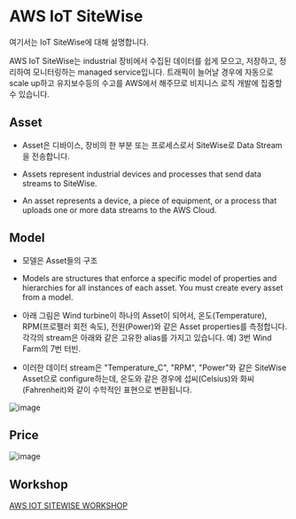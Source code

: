 # AWS IoT SiteWise

여기서는 IoT SiteWise에 대해 설명합니다. 

AWS IoT SiteWise는 industrial 장비에서 수집된 데이터를 쉽게 모으고, 저장하고, 정리하여 모니터링하는 managed service입니다. 트래픽이 늘어날 경우에 자동으로 scale up하고 유지보수등의 수고를 AWS에서 해주므로 비지니스 로직 개발에 집중할 수 있습니다. 


## Asset

- Asset은 디바이스, 장비의 한 부분 또는 프로세스로서 SiteWise로 Data Stream을 전송합니다.

- Assets represent industrial devices and processes that send data streams to SiteWise. 

- An asset represents a device, a piece of equipment, or a process that uploads one or more data streams to the AWS Cloud.

## Model

- 모델은 Asset들의 구조

- Models are structures that enforce a specific model of properties and hierarchies for all instances of each asset. You must create every asset from a model.

- 아래 그림은 Wind turbine이 하나의 Asset이 되어서, 온도(Temperature), RPM(프로펠러 회전 속도), 전원(Power)와 같은 Asset properties를 측정합니다. 각각의 stream은 아래와 같은 고유한 alias를 가지고 있습니다. 예) 3번 Wind Farm의 7번 터빈. 

- 이러한 데이터 stream은 "Temperature_C", "RPM", "Power"와 같은 SiteWise Asset으로 configure하는데, 온도와 같은 경우에 섭씨(Celsius)와 화씨(Fahrenheit)와 같이 수학적인 표현으로 변환됩니다. 

![image](https://user-images.githubusercontent.com/52392004/178095017-1f00f14f-4126-4692-8fe0-69e216870159.png)


## Price

![image](https://user-images.githubusercontent.com/52392004/178087905-0ae2fc25-050f-465f-bdb4-433a50516f71.png)

## Workshop

[AWS IOT SITEWISE WORKSHOP](https://iot-sitewise.workshop.aws/en/)

